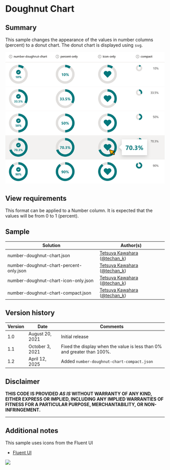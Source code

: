 # Doughnut Chart

## Summary
This sample changes the appearance of the values in number columns (percent) to a donut chart. The donut chart is displayed using `svg`.

![screenshot of the sample](./assets/screenshot.png)

## View requirements
This format can be applied to a Number column. It is expected that the values will be from 0 to 1 (percent).

## Sample

Solution|Author(s)
--------|---------
number-doughnut-chart.json | [Tetsuya Kawahara](https://github.com/tecchan1107) ([@techan_k](https://twitter.com/techan_k))
number-doughnut-chart-percent-only.json | [Tetsuya Kawahara](https://github.com/tecchan1107) ([@techan_k](https://twitter.com/techan_k))
number-doughnut-chart-icon-only.json    | [Tetsuya Kawahara](https://github.com/tecchan1107) ([@techan_k](https://twitter.com/techan_k))
number-doughnut-chart-compact.json    | [Tetsuya Kawahara](https://github.com/tecchan1107) ([@techan_k](https://twitter.com/techan_k))

## Version history

Version |Date            |Comments
--------|----------------|----------------
1.0     |August 20, 2021 |Initial release
1.1     |October 3, 2021 |Fixed the display when the value is less than 0% and greater than 100%.
1.2     |April 12, 2025 |Added `number-doughnut-chart-compact.json`

## Disclaimer
**THIS CODE IS PROVIDED *AS IS* WITHOUT WARRANTY OF ANY KIND, EITHER EXPRESS OR IMPLIED, INCLUDING ANY IMPLIED WARRANTIES OF FITNESS FOR A PARTICULAR PURPOSE, MERCHANTABILITY, OR NON-INFRINGEMENT.**

---

## Additional notes
This sample uses icons from the Fluent UI

- [Fluent UI](https://developer.microsoft.com/en-us/fluentui)

<img src="https://pnptelemetry.azurewebsites.net/list-formatting/column-samples/number-doughnut-chart" />
